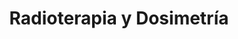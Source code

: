 ---
title: "Radioterapia y Dosimetría"  # Add a page title.
summary: "Recursos para el ciclo formativo de radioterapia y dosimetría."  # Add a page description.
type: "widget_page"  # Page type is a Widget Page
url: "recursos-fisica-quimica/radiofisica/ciclos-formativos/radioterapia-dosimetria"
---